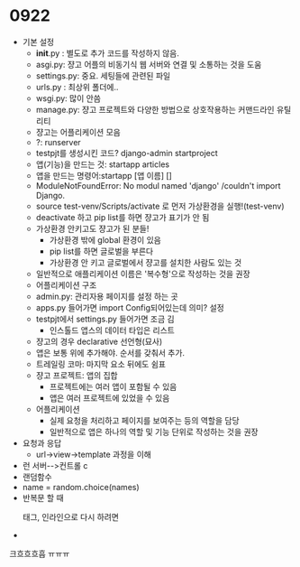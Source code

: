 # 0922

- 기본 설정
  - __init__.py : 별도로 추가 코드를 작성하지 않음. 
  - asgi.py: 쟝고 어플의 비동기식 웹 서버와 연결 및 소통하는 것을 도움
  - settings.py: 중요. 세팅들에 관련된 파일
  - urls.py : 최상위 폴더에..
  - wsgi.py: 많이 안씀
  - manage.py: 쟝고 프로젝트와 다양한 방법으로 상호작용하는 커맨드라인 유틸리티
  - 쟝고는 어플리케이션 모음
  - ?: runserver
  - testpjt를 생성시킨 코드? django-admin startproject 
  - 앱(기능)을 만드는 것: startapp articles
  - 앱을 만드는 명령어:startapp [앱 이름] []
  - ModuleNotFoundError: No modul named 'django' /couldn't import Django.
  - source test-venv/Scripts/activate 로 먼저 가상환경을 실행!(test-venv)
  - deactivate 하고 pip list를 하면 쟝고가 표기가 안 됨
  - 가상환경 안키고도 쟝고가 된 분들!
    - 가상환경 밖에 global 환경이 있음
    -  pip list를 하면 글로벌을 부른다
    - 가상환경 안 키고 글로벌에서 쟝고를 설치한 사람도 있는 것
  - 일반적으로 애플리케이션 이름은 '복수형'으로 작성하는 것을 권장
  - 어플리케이션 구조
  - admin.py: 관리자용 페이지를 설정 하는 곳
  - apps.py 들어가면 import Config되어있는데 의미? 설정
  - testpjt에서 settings.py 들어가면 조금 김
    - 인스톨드 앱스의 데이터 타입은 리스트
  - 쟝고의 경우 declarative 선언형(묘사)
  - 앱은 보통 위에 추가해야. 순서를 갖춰서 추가. 
  - 트레일링 코마: 마지막 요소 뒤에도 쉼표
  - 쟝고 프로젝트: 앱의 집합
    - 프로젝트에는 여러 앱이 포함될 수 있음
    - 앱은 여러 프로젝트에 있었을 수 있음
  - 어플리케이션
    - 실제 요청을 처리하고 페이지를 보여주는 등의 역할을 담당
    - 일반적으로 앱은 하나의 역할 및 기능 단위로 작성하는 것을 권장
- 요청과 응답
  - url->view->template 과정을 이해
- 런 서버-->컨트롤 c
- 랜덤함수
- name = random.choice(names)
- 반복문 할 때 <p> 태그, 인라인으로 다시 하려면 <span>
- 

크흐흐흐흡 ㅠㅠㅠ 